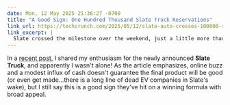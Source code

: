 ```yaml
---
date: Mon, 12 May 2025 21:36:27 -0700
title: "A Good Sign: One Hundred Thousand Slate Truck Reservations"
link_url: https://techcrunch.com/2025/05/12/slate-auto-crosses-100000-refundable-reservations-in-two-weeks/
link_excerpt: |
  Slate crossed the milestone over the weekend, just a little more than two weeks after coming out of stealth mode and unveiling the truck at an event in Los Angeles, California. The company has said the truck will start below $20,000 after applying the $7,500 federal EV tax credit and plans to build the vehicles at a former printing plant in Warsaw, Indiana.
---
```


In a [recent post](/links/20250424/slate-truck-shows-real-ev-innovation), I shared my enthusiasm for the newly announced **Slate Truck**, and apparently I wasn't alone! As the article emphasizes, online buzz and a modest influx of cash doesn't guarantee the final product will be good (or even get made…there is a long line of dead EV companies in Slate's wake), but I still say this is a good sign they've hit on a winning formula with broad appeal.